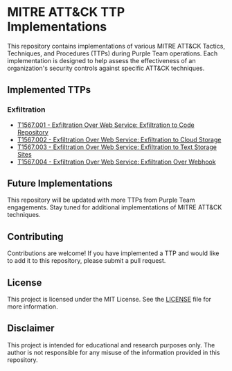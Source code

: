 # MITRE ATT&CK TTP Implementations

This repository contains implementations of various MITRE ATT&CK Tactics, Techniques, and Procedures (TTPs) during Purple Team operations. Each implementation is designed to help assess the effectiveness of an organization's security controls against specific ATT&CK techniques.

## Implemented TTPs

### Exfiltration

- [T1567.001 - Exfiltration Over Web Service: Exfiltration to Code Repository](Exfiltration/t1567-001)
- [T1567.002 - Exfiltration Over Web Service: Exfiltration to Cloud Storage](Exfiltration/t1567-002)
- [T1567.003 - Exfiltration Over Web Service: Exfiltration to Text Storage Sites](Exfiltration/t1567-003)
- [T1567.004 - Exfiltration Over Web Service: Exfiltration Over Webhook](Exfiltration/t1567-004)

## Future Implementations

This repository will be updated with more TTPs from Purple Team engagements. Stay tuned for additional implementations of MITRE ATT&CK techniques.

## Contributing

Contributions are welcome! If you have implemented a TTP and would like to add it to this repository, please submit a pull request.

## License

This project is licensed under the MIT License. See the [LICENSE](LICENSE) file for more information.

## Disclaimer

This project is intended for educational and research purposes only. The author is not responsible for any misuse of the information provided in this repository.